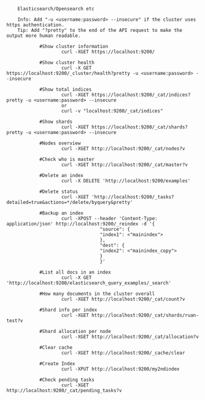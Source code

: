         Elasticsearch/Opensearch etc
        
        Info: Add "-u <username:password> --insecure" if the cluster uses https authentication.
        Tip: Add "?pretty" to the end of the API request to make the output more human readable.
        
                #Show cluster information
                        curl -XGET https://localhost:9200/
                        
                #Show cluster health
                        curl -X GET https://localhost:9200/_cluster/health?pretty -u <username:password> --insecure
                        
                #Show total indices
                        curl -XGET https://localhost:9200/_cat/indices?pretty -u <username:password> --insecure
                        or
                        curl -v "localhost:9200/_cat/indices"
                
                #Show shards
                        curl -XGET https://localhost:9200/_cat/shards?pretty -u <username:password> --insecure
                
                #Nodes overview
                        curl -XGET http://localhost:9200/_cat/nodes?v
                
                #Check who is master
                        curl -XGET http://localhost:9200/_cat/master?v
    
                #Delete an index
                        curl -X DELETE 'http://localhost:9200/examples'
                
                #Delete status
                        curl -XGET 'http://localhost:9200/_tasks?detailed=true&actions=*/delete/byquery&pretty'
                
                #Backup an index
                        curl -XPOST --header 'Content-Type: application/json' http://localhost:9200/_reindex -d '{
                                      "source": {
                                      "index1": <"mainindex">
                                      },
                                      "dest": {
                                      "index2": <"mainindex_copy">
                                      }
                                      }'
                
                #List all docs in an index
                        curl -X GET 'http://localhost:9200/elasticsearch_query_examples/_search'
                
                #How many documents in the cluster overall
                        curl -XGET http://localhost:9200/_cat/count?v
                
                #Shard info per index
                        curl -XGET http://localhost:9200/_cat/shards/ruan-test?v
                
                #Shard allocation per node
                        curl -XGET http://localhost:9200/_cat/allocation?v
                
                #Clear cache
                        curl -XGET http://localhost:9200/_cache/clear
                
                #Create Index
                        curl -XPUT http://localhost:9200/my2ndindex
                
                #Check pending tasks
                        curl -XGET http://localhost:9200/_cat/pending_tasks?v

